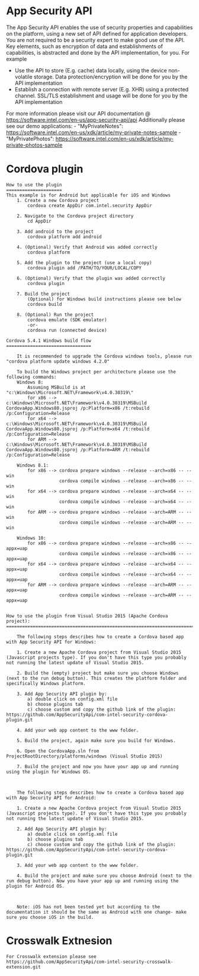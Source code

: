 App Security API
================ 
The App Security API enables the use of security properties and capabilities on the platform, using a new set of API defined for application developers.
You are not required to be a security expert to make good use of the API. Key elements, such as encryption of data and establishments of capabilities, is abstracted and done by the API implementation, for you.
For example
-	Use the API to store (E.g. cache) data locally, using the device non-volatile storage. Data protection/encryption will be done for you by the API implementation 
-	Establish a connection with remote server (E.g. XHR) using a protected channel. SSL/TLS establishment and usage will be done for you by the API implementation

For more information please visit our API documentation @ https://software.intel.com/en-us/app-security-api/api
Additionally please see our demo applications:
	- "MyPrivateNotes":		https://software.intel.com/en-us/xdk/article/my-private-notes-sample
	- "MyPrivatePhotos":	https://software.intel.com/en-us/xdk/article/my-private-photos-sample		

Cordova plugin 
==============

	How to use the plugin
	=====================
	This example is for Android but applicable for iOS and Windows
		1. Create a new Cordova project
			cordova create AppDir com.intel.security AppDir

		2. Navigate to the Cordova project directory
			cd AppDir

		3. Add android to the project
			cordova platform add android

		4. (Optional) Verify that Android was added correctly
			cordova platform

		5. Add the plugin to the project (use a local copy)
			cordova plugin add /PATH/TO/YOUR/LOCAL/COPY

		6. (Optional) Verify that the plugin was added correctly 
			cordova plugin

		7. Build the project
			(Optional) for Windows build instructions please see below
			cordova build 

		8. (Optional) Run the project
			cordova emulate	(SDK emulator)
			-or-
			cordova run (connected device)

	Cordova 5.4.1 Windows build flow
	================================
		
		It is recommended to upgrade the Cordova windows tools, please run "cordova platform update windows 4.2.0"
		
		To build the Windows project per architecture please use the following commands:	
		Windows 8:
			Assuming MSBuild is at "c:\Windows\Microsoft.NET\Framework\v4.0.30319\"
			for x86 --> c:\Windows\Microsoft.NET\Framework\v4.0.30319\MSBuild CordovaApp.Windows80.jsproj /p:Platform=x86 /t:rebuild /p:Configuration=Release
			for x64 --> c:\Windows\Microsoft.NET\Framework\v4.0.30319\MSBuild CordovaApp.Windows80.jsproj /p:Platform=x64 /t:rebuild /p:Configuration=Release
			for ARM --> c:\Windows\Microsoft.NET\Framework\v4.0.30319\MSBuild CordovaApp.Windows80.jsproj /p:Platform=ARM /t:rebuild /p:Configuration=Release
			
		Windows 8.1:
			for x86 --> cordova prepare windows --release --arch=x86 -- --win
						cordova compile windows --release --arch=x86 -- --win
			for x64 --> cordova prepare windows --release --arch=x64 -- --win
						cordova compile windows --release --arch=x64 -- --win
			for ARM --> cordova prepare windows --release --arch=ARM -- --win
						cordova compile windows --release --arch=ARM -- --win

		Windows 10:
			for x86 --> cordova prepare windows --release --arch=x86 -- --appx=uap
						cordova compile windows --release --arch=x86 -- --appx=uap
			for x64 --> cordova prepare windows --release --arch=x64 -- --appx=uap
						cordova compile windows --release --arch=x64 -- --appx=uap
			for ARM --> cordova prepare windows --release --arch=ARM -- --appx=uap
						cordova compile windows --release --arch=ARM -- --appx=uap

						
	How to use the plugin from Visual Studio 2015 (Apache Cordova project):
	=======================================================================
		
		The following steps describes how to create a Cordova based app with App Security API for Windows:
		
		1. Create a new Apache Cordova project from Visual Studio 2015 (Javascript projects type). If you don't have this type you probably not running the latest update of Visual Studio 2015.
		
		2. Build the (empty) project but make sure you choose Windows (next to the run debug button). This creates the platform folder and specifically Windows platform.
		
		3. Add App Security API plugin by:
			a) double click on config.xml file 
			b) choose plugins tab
			c) choose custom and copy the github link of the plugin: https://github.com/AppSecurityApi/com-intel-security-cordova-plugin.git
		
		4. Add your web app content to the www folder.
		
		5. Build the project, again make sure you build for Windows.
		
		6. Open the CordovaApp.sln from ProjectRootDirectory/platforms/windows (Visual Studio 2015)
		
		7. Build the project and now you have your app up and running using the plugin for Windows OS.
		
		
		
		The following steps describes how to create a Cordova based app with App Security API for Android:
		
		1. Create a new Apache Cordova project from Visual Studio 2015 (Javascript projects type). If you don't have this type you probably not running the latest update of Visual Studio 2015.
		
		2. Add App Security API plugin by:
			a) double click on config.xml file 
			b) choose plugins tab
			c) choose custom and copy the github link of the plugin: https://github.com/AppSecurityApi/com-intel-security-cordova-plugin.git
			
		3. Add your web app content to the www folder.
		
		4. Build the project and make sure you choose Android (next to the run debug button). Now you have your app up and running using the plugin for Android OS.
		
		
		
		Note: iOS has not been tested yet but according to the documentation it should be the same as Android with one change- make sure you choose iOS in the build.

Crosswalk Extnesion 
===================		
	For Crosswalk extension please see https://github.com/AppSecurityApi/com-intel-security-crosswalk-extension.git
